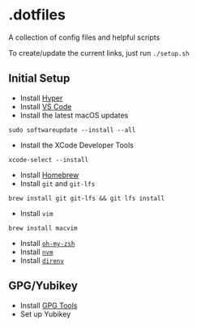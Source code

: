 # .dotfiles

A collection of config files and helpful scripts

To create/update the current links, just run `./setup.sh`

## Initial Setup

* Install [Hyper](https://hyper.is/)
* Install [VS Code](https://code.visualstudio.com/)
* Install the latest macOS updates
```
sudo softwareupdate --install --all
```
* Install the XCode Developer Tools
```
xcode-select --install
```
* Install [Homebrew](https://brew.sh/)
* Install `git` and `git-lfs`
```
brew install git git-lfs && git lfs install
```
* Install `vim`
```
brew install macvim
```
* Install [`oh-my-zsh`](https://github.com/robbyrussell/oh-my-zsh)
* Install [`nvm`](https://github.com/creationix/nvm)
* Install [`direnv`](https://github.com/direnv/direnv)

## GPG/Yubikey

* Install [GPG Tools](https://gpgtools.org/)
* Set up Yubikey
